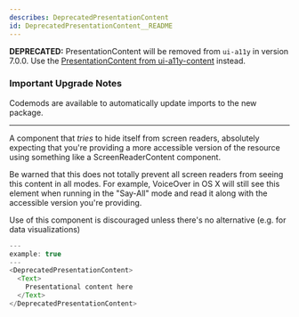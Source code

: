 ```yaml
---
describes: DeprecatedPresentationContent
id: DeprecatedPresentationContent__README
---
```


**DEPRECATED:** PresentationContent will be removed from `ui-a11y` in version 7.0.0. Use the [PresentationContent from ui-a11y-content](#PresentationContent) instead.

### Important Upgrade Notes
Codemods are available to automatically update imports to the new package.

***

A component that *tries* to hide itself from screen readers, absolutely
expecting that you're providing a more accessible version of the resource
using something like a ScreenReaderContent component.

Be warned that this does not totally prevent all screen readers from
seeing this content in all modes. For example, VoiceOver in OS X will
still see this element when running in the "Say-All" mode and read it
along with the accessible version you're providing.

Use of this component is discouraged unless there's no alternative
(e.g. for data visualizations)

```js
---
example: true
---
<DeprecatedPresentationContent>
  <Text>
    Presentational content here
  </Text>
</DeprecatedPresentationContent>
```
